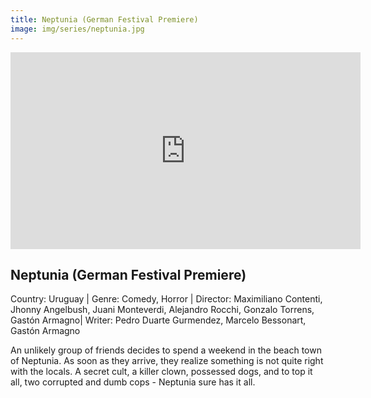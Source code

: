 ```yaml
---
title: Neptunia (German Festival Premiere)
image: img/series/neptunia.jpg
---
```

<iframe width="560" height="315" src="https://www.youtube.com/watch?v=L4F47T5K2qo&t" frameborder="0" allow="accelerometer; autoplay; encrypted-media; gyroscope; picture-in-picture" allowfullscreen></iframe>

## Neptunia (German Festival Premiere)
Country: Uruguay | Genre: Comedy, Horror | Director: Maximiliano Contenti, Jhonny Angelbush, Juani Monteverdi, Alejandro Rocchi, Gonzalo Torrens, Gastón Armagno| Writer: Pedro Duarte Gurmendez, Marcelo Bessonart, Gastón Armagno

An unlikely group of friends decides to spend a weekend in the beach town of Neptunia. As soon as they arrive, they realize something is not quite right with the locals. A secret cult, a killer clown, possessed dogs, and to top it all, two corrupted and dumb cops - Neptunia sure has it all.